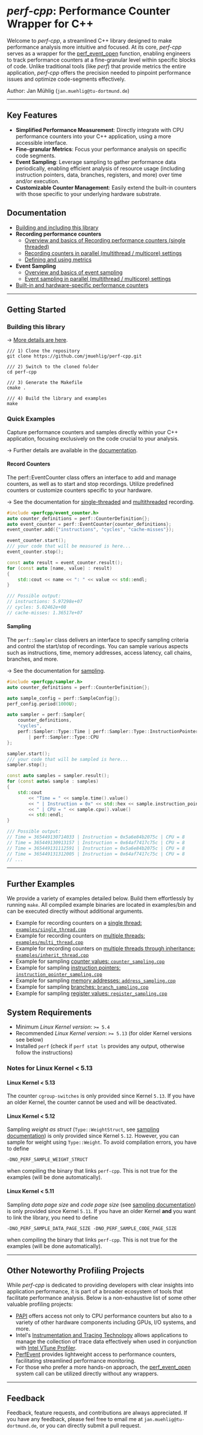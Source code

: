 # *perf-cpp*: Performance Counter Wrapper for C++

Welcome to *perf-cpp*, a streamlined C++ library designed to make performance analysis more intuitive and focused. 
At its core, *perf-cpp* serves as a wrapper for the [perf_event_open](https://man7.org/linux/man-pages/man2/perf_event_open.2.html) function, enabling engineers to track performance counters at a fine-granular level within specific blocks of code. 
Unlike traditional tools (like *perf*) that provide metrics the entire application, *perf-cpp* offers the precision needed to pinpoint performance issues and optimize code-segments effectively.

Author: Jan Mühlig (`jan.muehlig@tu-dortmund.de`)

----

## Key Features
* **Simplified Performance Measurement**: Directly integrate with CPU performance counters into your C++ application, using a more accessible interface.
* **Fine-granular Metrics**: Focus your performance analysis on specific code segments.
* **Event Sampling**: Leverage sampling to gather performance data periodically, enabling efficient analysis of resource usage (including instruction pointers, data, branches, registers, and more) over time and/or execution.
* **Customizable Counter Management**: Easily extend the built-in counters with those specific to your underlying hardware substrate.

## Documentation
* [Building and including this library](docs/build.md)
* **Recording performance counters**
    * [Overview and basics of Recording performance counters (single threaded)](docs/recording-performance-counters.md)
    * [Recording counters in parallel (multithread / multicore) settings](docs/recording-performance-counters-multithreaded.md)
    * [Defining and using metrics](docs/metrics.md)
* **Event Sampling**
  * [Overview and basics of event sampling](docs/sampling.md)
  * [Event sampling in parallel (multithread / multicore) settings](docs/sampling-parallel.md)
* [Built-in and hardware-specific performance counters](docs/counters.md)

---

## Getting Started
### Building this library
&rarr; [More details are here](docs/build.md).

```
/// 1) Clone the repository
git clone https://github.com/jmuehlig/perf-cpp.git

/// 2) Switch to the cloned folder
cd perf-cpp

/// 3) Generate the Makefile
cmake .

/// 4) Build the library and examples
make
```

### Quick Examples
Capture performance counters and samples directly within your C++ application, focusing exclusively on the code crucial to your analysis.

&rarr; Further details are available in the [documentation](docs/README.md).

#### Record Counters
The perf::EventCounter class offers an interface to add and manage counters, as well as to start and stop recordings. 
Utilize predefined counters or customize counters specific to your hardware.

&rarr; See the documentation for [single-threaded](docs/recording-performance-counters.md) and [multithreaded](docs/recording-performance-counters-multithreaded.md) recording.

```cpp
#include <perfcpp/event_counter.h>
auto counter_definitions = perf::CounterDefinition{};
auto event_counter = perf::EventCounter{counter_definitions};
event_counter.add({"instructions", "cycles", "cache-misses"});

event_counter.start();
/// your code that will be measured is here...
event_counter.stop();

const auto result = event_counter.result();
for (const auto [name, value] : result)
{
    std::cout << name << ": " << value << std::endl;
}

/// Possible output:
// instructions: 5.97298e+07
// cycles: 5.02462e+08
// cache-misses: 1.36517e+07
```

#### Sampling
The `perf::Sampler` class delivers an interface to specify sampling criteria and control the start/stop of recordings. 
You can sample various aspects such as instructions, time, memory addresses, access latency, call chains, branches, and more.

&rarr; See the documentation for [sampling](docs/sampling.md).

```cpp
#include <perfcpp/sampler.h>
auto counter_definitions = perf::CounterDefinition{};

auto sample_config = perf::SampleConfig{};
perf_config.period(1000U);

auto sampler = perf::Sampler{
    counter_definitions,
    "cycles",
    perf::Sampler::Type::Time | perf::Sampler::Type::InstructionPointer 
        | perf::Sampler::Type::CPU
};

sampler.start();
/// your code that will be sampled is here...
sampler.stop();

const auto samples = sampler.result();
for (const auto& sample : samples)
{
    std::cout 
        << "Time = " << sample.time().value() 
        << " | Instruction = 0x" << std::hex << sample.instruction_pointer().value() << std::dec
        << " | CPU = " << sample.cpu().value()
        << std::endl;
}

/// Possible output:
// Time = 365449130714033 | Instruction = 0x5a6e84b2075c | CPU = 8
// Time = 365449130913157 | Instruction = 0x64af7417c75c | CPU = 8
// Time = 365449131112591 | Instruction = 0x5a6e84b2075c | CPU = 8
// Time = 365449131312005 | Instruction = 0x64af7417c75c | CPU = 8
// ...
```

---

## Further Examples
We provide a variety of examples detailed below. 
Build them effortlessly by running `make`. 
All compiled example binaries are located in examples/bin and can be executed directly without additional arguments.

* Example for recording counters on a [single thread: `examples/single_thread.cpp`](examples/single_thread.cpp)
* Example for recording counters on [multiple threads: `examples/multi_thread.cpp`](examples/multi_thread.cpp)
* Example for recording counters on  [multiple threads through inheritance: `examples/inherit_thread.cpp`](examples/inherit_thread.cpp)
* Example for sampling [counter values: `counter_sampling.cpp`](examples/counter_sampling.cpp)
* Example for sampling [instruction pointers: `instruction_pointer_sampling.cpp`](examples/instruction_pointer_sampling.cpp)
* Example for sampling [memory addresses: `address_sampling.cpp`](examples/address_sampling.cpp)
* Example for sampling [branches: `branch_sampling.cpp`](examples/branch_sampling.cpp)
* Example for sampling [register values: `register_sampling.cpp`](examples/register_sampling.cpp)

## System Requirements
* Minimum *Linux Kernel version*: `>= 5.4`
* Recommended *Linux Kernel version*: `>= 5.13` (for older Kernel versions see below)
* Installed `perf` (check if `perf stat ls` provides any output, otherwise follow the instructions)

### Notes for Linux Kernel < 5.13
#### Linux Kernel < 5.13
The counter `cgroup-switches` is only provided since Kernel `5.13`.
If you have an older Kernel, the counter cannot be used and will be deactivated.

#### Linux Kernel < 5.12
Sampling *weight as struct* (`Type::WeightStruct`, see [sampling documentation](docs/sampling.md)) is only provided since Kernel `5.12`.
However, you can sample for weight using `Type::Weight`. To avoid compilation errors, you have to define


    -DNO_PERF_SAMPLE_WEIGHT_STRUCT


when compiling the binary that links `perf-cpp`. This is not true for the examples (will be done automatically).

#### Linux Kernel < 5.11
Sampling *data page size* and *code page size*  (see [sampling documentation](docs/sampling.md)) is only provided since Kernel `5.11`.
If you have an older Kernel **and** you want to link the library, you need to define


    -DNO_PERF_SAMPLE_DATA_PAGE_SIZE -DNO_PERF_SAMPLE_CODE_PAGE_SIZE


when compiling the binary that links `perf-cpp`. This is not true for the examples (will be done automatically).

---

## Other Noteworthy Profiling Projects
While *perf-cpp* is dedicated to providing developers with clear insights into application performance, it is part of a broader ecosystem of tools that facilitate performance analysis. 
Below is a non-exhaustive list of some other valuable profiling projects:

* [PAPI](https://github.com/icl-utk-edu/papi) offers access not only to CPU performance counters but also to a variety of other hardware components including GPUs, I/O systems, and more.
* Intel's [Instrumentation and Tracing Technology](https://github.com/intel/ittapi) allows applications to manage the collection of trace data effectively when used in conjunction with [Intel VTune Profiler](https://www.intel.com/content/www/us/en/developer/tools/oneapi/vtune-profiler.html).
* [PerfEvent](https://github.com/viktorleis/perfevent) provides lightweight access to performance counters, facilitating streamlined performance monitoring.
* For those who prefer a more hands-on approach, the [perf_event_open](https://man7.org/linux/man-pages/man2/perf_event_open.2.html) system call can be utilized directly without any wrappers.

---

## Feedback
Feedback, feature requests, and contributions are always appreciated. 
If you have any feedback, please feel free to email me at `jan.muehlig@tu-dortmund.de`, or you can directly submit a pull request.
